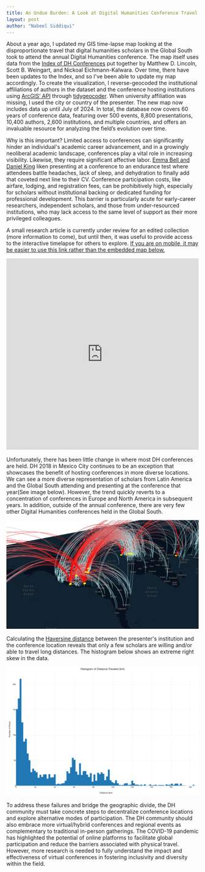 ```yaml
---
title: An Undue Burden: A Look at Digital Humanities Conference Travel
layout: post
author: "Nabeel Siddiqui"
---
```


About a year ago, I updated my GIS time-lapse map looking at the disproportionate travel that digital humanities scholars in the Global South took to attend the annual Digital Humanities conference. The map itself uses data from the [Index of DH Conferences](https://dh-abstracts.library.virginia.edu/) put together by Matthew D. Lincoln, Scott B. Weingart, and Nickoal Eichmann-Kalwara. Over time, there have been updates to the Index, and so I've been able to update my map accordingly. To create the visualization, I reverse-geocoded the institutional affiliations of authors in the dataset and the conference hosting institutions using [ArcGIS’ API](https://developers.arcgis.com/rest/) through [tidygeocoder](https://jessecambon.github.io/tidygeocoder/). When university affiliation was missing, I used the city or country of the presenter. The new map now includes data up until July of 2024. In total, the database now covers 60 years of conference data, featuring over 500 events, 8,800 presentations, 10,400 authors, 2,600 institutions, and multiple countries, and offers an invaluable resource for analyzing the field’s evolution over time.

Why is this important? Limited access to conferences can significantly hinder an individual's academic career advancement, and in a growingly neoliberal academic landscape, conferences play a vital role in increasing visibility. Likewise, they require significant affective labor. [Emma Bell and Daniel King](https://journals.sagepub.com/doi/abs/10.1177/1350507609348851?casa_token=gA--d2_vzVYAAAAA:uxQhncs1bkSjgmKixaJYx3IrE3cszjB3zJ-qSM67HzUqUTEgUAlRdwAyLkxTPkktIOxXD_RKjKmz) liken presenting at a conference to an endurance test where attendees battle headaches, lack of sleep, and dehydration to finally add that coveted next line to their CV. Conference participation costs, like airfare, lodging, and registration fees, can be prohibitively high, especially for scholars without institutional backing or dedicated funding for professional development. This barrier is particularly acute for early-career researchers, independent scholars, and those from under-resourced institutions, who may lack access to the same level of support as their more privileged colleagues.

A small research article is currently under review for an edited collection (more information to come), but until then, it was useful to provide access to the interactive timelapse for others to explore. [If you are on mobile, it may be easier to use this link rather than the embedded map below.](https://studio.foursquare.com/map/public/a0053c17-363c-488b-9038-5b9292b1e36c)

<iframe width="100%" height="500px" src="https://studio.foursquare.com/map/public/a0053c17-363c-488b-9038-5b9292b1e36c/embed" frameborder="0" allowfullscreen></iframe>

Unfortunately, there has been little change in where most DH conferences are held. DH 2018 in Mexico City continues to be an exception that showcases the benefit of hosting conferences in more diverse locations. We can see a more diverse representation of scholars from Latin America and the Global South attending and presenting at the conference that year(See image below). However, the trend quickly reverts to a concentration of conferences in Europe and North America in subsequent years. In addition, outside of the annual conference, there are very few other Digital Humanities conferences held in the Global South.

![](/assets/undue_burden/mexico_timelapse.png)

Calculating the [Haversine distance](https://en.wikipedia.org/wiki/Haversine_formula) between the presenter's institution and the conference location reveals that only a few scholars are willing and/or able to travel long distances. The histogram below shows an extreme right skew in the data.

![](/assets/undue_burden/histogram_distance_traveled.png)

To address these failures and bridge the geographic divide, the DH community must take concrete steps to decentralize conference locations and explore alternative modes of participation. The DH community should also embrace more virtual/hybrid conferences and regional events as complementary to traditional in-person gatherings. The COVID-19 pandemic has highlighted the potential of online platforms to facilitate global participation and reduce the barriers associated with physical travel. However, more research is needed to fully understand the impact and effectiveness of virtual conferences in fostering inclusivity and diversity within the field.